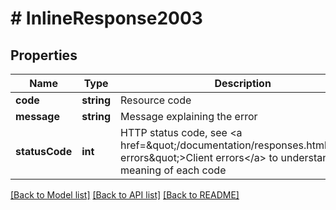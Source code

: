 # # InlineResponse2003

## Properties

Name | Type | Description | Notes
------------ | ------------- | ------------- | -------------
**code** | **string** | Resource code | [optional]
**message** | **string** | Message explaining the error | [optional]
**statusCode** | **int** | HTTP status code, see &lt;a href&#x3D;\&quot;/documentation/responses.html#client-errors\&quot;&gt;Client errors&lt;/a&gt; to understand the meaning of each code | [optional]

[[Back to Model list]](../../README.md#models) [[Back to API list]](../../README.md#endpoints) [[Back to README]](../../README.md)
